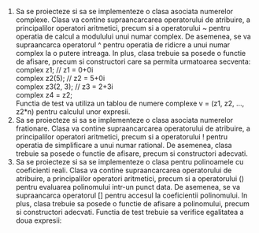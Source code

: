 <ol>
<li> Sa se proiecteze si sa se implementeze o clasa asociata numerelor complexe. Clasa va
contine supraancarcarea operatorului de atribuire, a principalilor operatori aritmetici,
precum si a operatorului ~ pentru operatia de calcul a modulului unui numar complex. De
asemenea, se va supraancarca operatorul ^ pentru operatia de ridicre a unui numar
complex la o putere intreaga. In plus, clasa trebuie sa posede o functie de afisare, precum
si constructori care sa permita urmatoarea secventa:<br>
complex z1; // z1 = 0+0i<br>
complex z2(5); // z2 = 5+0i<br>
complex z3(2, 3); // z3 = 2+3i<br>
complex z4 = z2;<br>
Functia de test va utiliza un tablou de numere complexe v = (z1, z2, ..., z2*n) pentru
calculul unor expresii.<br> </li>
<li> Sa se proiecteze si sa se implementeze o clasa asociata numerelor frationare. Clasa va
contine supraancarcarea operatorului de atribuire, a principalilor operatori aritmetici,
precum si a operatorului ! pentru operatia de simplificare a unui numar rational. De
asemenea, clasa trebuie sa posede o functie de afisare, precum si constructori adecvati. </li>
<li> Sa se proiecteze si sa se implementeze o clasa pentru polinoamele cu coeficienti reali.
Clasa va contine supraancarcarea operatorului de atribuire, a principalilor operatori
aritmetici, precum si a operatorului () pentru evaluarea polinomului intr-un punct data.
De asemenea, se va supraancarca operatorul [] pentru accesul la coeficientii polinomului.
In plus, clasa trebuie sa posede o functie de afisare a polinomului, precum si constructori
adecvati. Functia de test trebuie sa verifice egalitatea a doua expresii: </li></ol>
